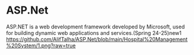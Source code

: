 # ASP.Net
ASP.NET is a web development framework developed by Microsoft, used for building dynamic web applications and services.(Spring 24-25)new1
https://github.com/AlifTalha/ASP.Net/blob/main/Hospital%20Management%20System/1.png?raw=true

